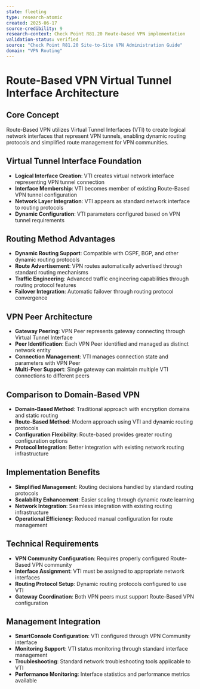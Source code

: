 ```yaml
---
state: fleeting
type: research-atomic
created: 2025-06-17
source-credibility: 9
research-context: Check Point R81.20 Route-based VPN implementation
validation-status: verified
source: "Check Point R81.20 Site-to-Site VPN Administration Guide"
domain: "VPN Routing"
---
```


# Route-Based VPN Virtual Tunnel Interface Architecture

## Core Concept
Route-Based VPN utilizes Virtual Tunnel Interfaces (VTI) to create logical network interfaces that represent VPN tunnels, enabling dynamic routing protocols and simplified route management for VPN communities.

## Virtual Tunnel Interface Foundation
- **Logical Interface Creation**: VTI creates virtual network interface representing VPN tunnel connection
- **Interface Membership**: VTI becomes member of existing Route-Based VPN tunnel configuration
- **Network Layer Integration**: VTI appears as standard network interface to routing protocols
- **Dynamic Configuration**: VTI parameters configured based on VPN tunnel requirements

## Routing Method Advantages
- **Dynamic Routing Support**: Compatible with OSPF, BGP, and other dynamic routing protocols
- **Route Advertisement**: VPN routes automatically advertised through standard routing mechanisms
- **Traffic Engineering**: Advanced traffic engineering capabilities through routing protocol features
- **Failover Integration**: Automatic failover through routing protocol convergence

## VPN Peer Architecture
- **Gateway Peering**: VPN Peer represents gateway connecting through Virtual Tunnel Interface
- **Peer Identification**: Each VPN Peer identified and managed as distinct network entity
- **Connection Management**: VTI manages connection state and parameters with VPN Peer
- **Multi-Peer Support**: Single gateway can maintain multiple VTI connections to different peers

## Comparison to Domain-Based VPN
- **Domain-Based Method**: Traditional approach with encryption domains and static routing
- **Route-Based Method**: Modern approach using VTI and dynamic routing protocols
- **Configuration Flexibility**: Route-based provides greater routing configuration options
- **Protocol Integration**: Better integration with existing network routing infrastructure

## Implementation Benefits
- **Simplified Management**: Routing decisions handled by standard routing protocols
- **Scalability Enhancement**: Easier scaling through dynamic route learning
- **Network Integration**: Seamless integration with existing routing infrastructure
- **Operational Efficiency**: Reduced manual configuration for route management

## Technical Requirements
- **VPN Community Configuration**: Requires properly configured Route-Based VPN community
- **Interface Assignment**: VTI must be assigned to appropriate network interfaces
- **Routing Protocol Setup**: Dynamic routing protocols configured to use VTI
- **Gateway Coordination**: Both VPN peers must support Route-Based VPN configuration

## Management Integration
- **SmartConsole Configuration**: VTI configured through VPN Community interface
- **Monitoring Support**: VTI status monitoring through standard interface management
- **Troubleshooting**: Standard network troubleshooting tools applicable to VTI
- **Performance Monitoring**: Interface statistics and performance metrics available